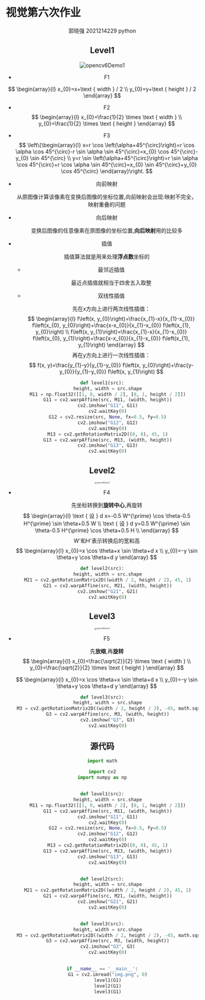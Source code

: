 # 视觉第六次作业

<center>郭晓强 2021214229 python


## Level1

![opencv6Demo1](https://s2.loli.net/2022/06/06/fLJCiYBKF51vc6b.png)

- F1

$$
\begin{array}{l}
x_{0}=x+\text { width } / 2 \\
y_{0}=y+\text { height } / 2
\end{array}
$$

- F2
  $$
  \begin{array}{l}
  x_{0}=\frac{1}{2} \times \text { width } \\
  y_{0}=\frac{1}{2} \times \text { height }
  \end{array}
  $$

- F3
  $$
  \left\{\begin{array}{l}
  x=r \cos \left(\alpha+45^{\circ}\right)=r \cos \alpha \cos 45^{\circ}-r \sin \alpha \sin 45^{\circ}=x_{0} \cos 45^{\circ}-y_{0} \sin 45^{\circ} \\
  y=r \sin \left(\alpha+45^{\circ}\right)=r \sin \alpha \cos 45^{\circ}+r \cos \alpha \sin 45^{\circ}=x_{0} \sin 45^{\circ}+y_{0} \cos 45^{\circ}
  \end{array}\right.
  $$

- 向前映射

  从原图像计算该像素在变换后图像的坐标位置,向前映射会出现:映射不完全，映射重叠的问题

- 向后映射

  变换后图像的任意像素在原图像的坐标位置,**向后映射**用的比较多

- 插值

  插值算法就是用来处理**浮点数**坐标的

  - 最邻近插值

    最近点插值就相当于四舍五入取整
    
  - 双线性插值
  
    先在x方向上进行两次线性插值：
    $$
    \begin{array}{l}
    f\left(x, y_{0}\right)=\frac{x_{1}-x}{x_{1}-x_{0}} f\left(x_{0}, y_{0}\right)+\frac{x-x_{0}}{x_{1}-x_{0}} f\left(x_{1}, y_{0}\right) \\
    f\left(x, y_{1}\right)=\frac{x_{1}-x}{x_{1}-x_{0}} f\left(x_{0}, y_{1}\right)+\frac{x-x_{0}}{x_{1}-x_{0}} f\left(x_{1}, y_{1}\right)
    \end{array}
    $$
    再在y方向上进行一次线性插值：
    $$
    f(x, y)=\frac{y_{1}-y}{y_{1}-y_{0}} f\left(x, y_{0}\right)+\frac{y-y_{0}}{y_{1}-y_{0}} f\left(x, y_{1}\right)
    $$



```python
def level1(src):
    height, width = src.shape
    M11 = np.float32([[1, 0, width / 2], [0, 1, height / 2]])
    G11 = cv2.warpAffine(src, M11, (width, height))
    cv2.imshow("G11", G11)
    cv2.waitKey(0)
    G12 = cv2.resize(src, None, fx=0.5, fy=0.5)
    cv2.imshow("G12", G12)
    cv2.waitKey(0)
    M13 = cv2.getRotationMatrix2D((0, 0), 45, 1)
    G13 = cv2.warpAffine(src, M13, (width, height))
    cv2.imshow("G13", G13)
    cv2.waitKey(0)
```



## Level2

<img src="https://s2.loli.net/2022/06/06/EUehWMyjiTzxBSk.png" alt="opencv6Demo2" style="zoom:33%;" />

- F4

  先坐标转换到**旋转中心**,再旋转
  $$
  \begin{array}{l}
  \text { 设 } d x=-0.5 W^{\prime} \cos \theta-0.5 H^{\prime} \sin \theta+0.5 W \\
  \text { 设 } d y=0.5 W^{\prime} \sin \theta-0.5 H^{\prime} \cos \theta+0.5 H \\
  \end{array}
  $$
  W'和H'表示转换后的宽和高
  $$
  \begin{array}{l}
  x_{0}=x \cos \theta+x \sin \theta+d x \\
  y_{0}=-y \sin \theta+y \cos \theta+d y
  \end{array}
  $$
  

```python
def level2(src):
    height, width = src.shape
    M21 = cv2.getRotationMatrix2D((width / 2, height / 2), 45, 1)
    G21 = cv2.warpAffine(src, M21, (width, height))
    cv2.imshow("G21", G21)
    cv2.waitKey(0)
```



## Level3

<img src="https://s2.loli.net/2022/06/06/IoCHBvWFkfU6l9i.png" alt="opencv6Demo3" style="zoom:33%;" />



- F5

  先**放缩**,再**旋转**
  $$
  \begin{array}{l}
  x_{0}=\frac{\sqrt{2}}{2} \times \text { width } \\
  y_{0}=\frac{\sqrt{2}}{2} \times \text { height }
  \end{array}
  $$
  
  $$
  \begin{array}{l}
  x_{0}=x \cos \theta+x \sin \theta+d x \\
  y_{0}=-y \sin \theta+y \cos \theta+d y
  \end{array}
  $$
  
  

```python
def level3(src):
    height, width = src.shape
    M3 = cv2.getRotationMatrix2D((width / 2, height / 2), -45, math.sqrt(2) / 2)
    G3 = cv2.warpAffine(src, M3, (width, height))
    cv2.imshow("G3", G3)
    cv2.waitKey(0)

```

## 源代码

```python
import math

import cv2
import numpy as np


def level1(src):
    height, width = src.shape
    M11 = np.float32([[1, 0, width / 2], [0, 1, height / 2]])
    G11 = cv2.warpAffine(src, M11, (width, height))
    cv2.imshow("G11", G11)
    cv2.waitKey(0)
    G12 = cv2.resize(src, None, fx=0.5, fy=0.5)
    cv2.imshow("G12", G12)
    cv2.waitKey(0)
    M13 = cv2.getRotationMatrix2D((0, 0), 45, 1)
    G13 = cv2.warpAffine(src, M13, (width, height))
    cv2.imshow("G13", G13)
    cv2.waitKey(0)


def level2(src):
    height, width = src.shape
    M21 = cv2.getRotationMatrix2D((width / 2, height / 2), 45, 1)
    G21 = cv2.warpAffine(src, M21, (width, height))
    cv2.imshow("G21", G21)
    cv2.waitKey(0)


def level3(src):
    height, width = src.shape
    M3 = cv2.getRotationMatrix2D((width / 2, height / 2), -45, math.sqrt(2) / 2)
    G3 = cv2.warpAffine(src, M3, (width, height))
    cv2.imshow("G3", G3)
    cv2.waitKey(0)


if __name__ == '__main__':
    G1 = cv2.imread("img.png", 0)
    level1(G1)
    level2(G1)
    level3(G1)

```

